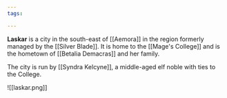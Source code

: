 ```yaml
---
tags:

---
```

**Laskar** is a city in the south-east of [[Aemora]] in the region formerly managed by the [[Silver Blade]]. It is home to the [[Mage's College]] and is the hometown of [[Betalia Demacras]] and her family.

The city is run by [[Syndra Kelcyne]], a middle-aged elf noble with ties to the College.

![[laskar.png]]